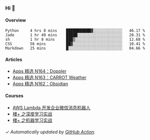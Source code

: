 ### Hi 👋

#### Overview

<!--START_SECTION:waka-->
```text
Python     4 hrs 8 mins    ███████████▓░░░░░░░░░░░░░   46.17 % 
Jade       1 hr 49 mins    █████░░░░░░░░░░░░░░░░░░░░   20.31 % 
sh         1 hr 8 mins     ███▒░░░░░░░░░░░░░░░░░░░░░   12.68 % 
CSS        56 mins         ██▓░░░░░░░░░░░░░░░░░░░░░░   10.41 % 
Markdown   25 mins         █░░░░░░░░░░░░░░░░░░░░░░░░   04.66 % 
```
<!--END_SECTION:waka-->

#### Articles

<!-- BLOG:START -->
- [Apps 精选 N164：Doppler](https://huhuhang.com/post/product-hunt/product-hunt-n164?ref=github)
- [Apps 精选 N163：CARROT Weather](https://huhuhang.com/post/product-hunt/product-hunt-n163?ref=github)
- [Apps 精选 N162：Obsidian](https://huhuhang.com/post/product-hunt/product-hunt-n162?ref=github)<!-- BLOG:END -->

#### Courses

<!-- SYL:START -->
- [AWS Lambda 开发企业微信消息机器人](https://lanqiao.cn/courses/2868)
- [楼+ 之深度学习实战](https://lanqiao.cn/courses/2617)
- [楼+ 之机器学习实战](https://lanqiao.cn/courses/2616)
<!-- SYL:END -->

###### ✓ Automatically updated by [GitHub Action](https://github.com/huhuhang/huhuhang/actions).
